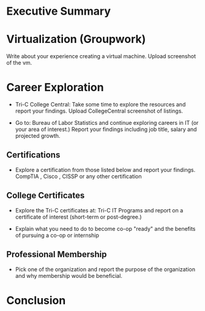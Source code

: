  # Executive Summary
 
 # Virtualization (Groupwork)
 
 Write about your experience creating a virtual machine. Upload screenshot of the vm.
 
 # Career Exploration
 
 * Tri-C College Central: Take some time to explore the resources and report your findings. Upload CollegeCentral screenshot of listings.
 
 * Go to: Bureau of Labor Statistics and continue exploring careers in IT (or your area of interest.)
  Report your findings including job title, salary and projected growth.

## Certifications
* Explore a certification from those listed below and report your findings. 
   CompTIA , Cisco , CISSP or any other certification

## College Certificates
* Explore the Tri-C certificates at: Tri-C IT Programs and report on a certificate of interest (short-term or post-degree.) 

* Explain what you need to do to become co-op "ready" and the benefits of pursuing a co-op or internship

## Professional Membership
* Pick one of the organization and report the purpose of the organization and why membership would be beneficial.   


# Conclusion
